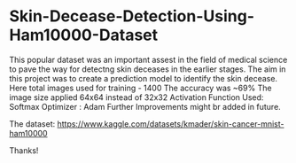 # Skin-Decease-Detection-Using-Ham10000-Dataset

This popular dataset was an important assest in the field of medical science to pave the way for detectng skin deceases in the earlier stages. The aim in this project was to create a prediction model to identify the skin decease. 
Here total images used for training - 1400 
The accuracy was ~69%
The image size applied 64x64 instead of 32x32
Activation Function Used: Softmax
Optimizer : Adam
Further Improvements might br added in future.

The dataset: https://www.kaggle.com/datasets/kmader/skin-cancer-mnist-ham10000

Thanks!
